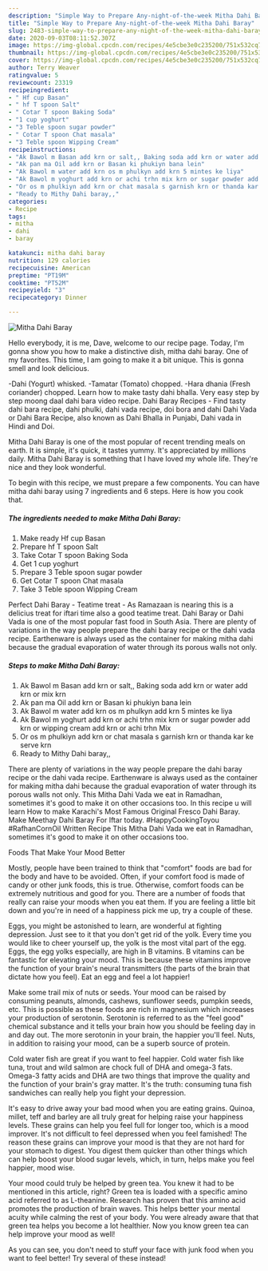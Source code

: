```yaml
---
description: "Simple Way to Prepare Any-night-of-the-week Mitha Dahi Baray"
title: "Simple Way to Prepare Any-night-of-the-week Mitha Dahi Baray"
slug: 2483-simple-way-to-prepare-any-night-of-the-week-mitha-dahi-baray
date: 2020-09-03T08:11:52.307Z
image: https://img-global.cpcdn.com/recipes/4e5cbe3e0c235200/751x532cq70/mitha-dahi-baray-recipe-main-photo.jpg
thumbnail: https://img-global.cpcdn.com/recipes/4e5cbe3e0c235200/751x532cq70/mitha-dahi-baray-recipe-main-photo.jpg
cover: https://img-global.cpcdn.com/recipes/4e5cbe3e0c235200/751x532cq70/mitha-dahi-baray-recipe-main-photo.jpg
author: Terry Weaver
ratingvalue: 5
reviewcount: 23319
recipeingredient:
- " Hf cup Basan"
- " hf T spoon Salt"
- " Cotar T spoon Baking Soda"
- "1 cup yoghurt"
- "3 Teble spoon sugar powder"
- " Cotar T spoon Chat masala"
- "3 Teble spoon Wipping Cream"
recipeinstructions:
- "Ak Bawol m Basan add krn or salt,, Baking soda add krn or water add krn or mix krn"
- "Ak pan ma Oil add krn or Basan ki phukiyn bana lein"
- "Ak Bawol m water add krn os m phulkyn add krn 5 mintes ke liya"
- "Ak Bawol m yoghurt add krn or achi trhn mix krn or sugar powder add krn or wipping cream add krn or achi trhn Mix"
- "Or os m phulkiyn add krn or chat masala s garnish krn or thanda kar ke serve krn"
- "Ready to Mithy Dahi baray,,"
categories:
- Recipe
tags:
- mitha
- dahi
- baray

katakunci: mitha dahi baray 
nutrition: 129 calories
recipecuisine: American
preptime: "PT19M"
cooktime: "PT52M"
recipeyield: "3"
recipecategory: Dinner

---
```



![Mitha Dahi Baray](https://img-global.cpcdn.com/recipes/4e5cbe3e0c235200/751x532cq70/mitha-dahi-baray-recipe-main-photo.jpg)

Hello everybody, it is me, Dave, welcome to our recipe page. Today, I'm gonna show you how to make a distinctive dish, mitha dahi baray. One of my favorites. This time, I am going to make it a bit unique. This is gonna smell and look delicious.

-Dahi (Yogurt) whisked. -Tamatar (Tomato) chopped. -Hara dhania (Fresh coriander) chopped. Learn how to make tasty dahi bhalla. Very easy step by step moong daal dahi bara video recipe. Dahi Baray Recipes - Find tasty dahi bara recipe, dahi phulki, dahi vada recipe, doi bora and dahi Dahi Vada or Dahi Bara Recipe, also known as Dahi Bhalla in Punjabi, Dahi vada in Hindi and Doi.

Mitha Dahi Baray is one of the most popular of recent trending meals on earth. It is simple, it's quick, it tastes yummy. It's appreciated by millions daily. Mitha Dahi Baray is something that I have loved my whole life. They're nice and they look wonderful.


To begin with this recipe, we must prepare a few components. You can have mitha dahi baray using 7 ingredients and 6 steps. Here is how you cook that.

<!--inarticleads1-->

##### The ingredients needed to make Mitha Dahi Baray:

1. Make ready  Hf cup Basan
1. Prepare  hf T spoon Salt
1. Take  Cotar T spoon Baking Soda
1. Get 1 cup yoghurt
1. Prepare 3 Teble spoon sugar powder
1. Get  Cotar T spoon Chat masala
1. Take 3 Teble spoon Wipping Cream


Perfect Dahi Baray - Teatime treat - As Ramazaan is nearing this is a delicius treat for iftari time also a good teatime treat. Dahi Baray or Dahi Vada is one of the most popular fast food in South Asia. There are plenty of variations in the way people prepare the dahi baray recipe or the dahi vada recipe. Earthenware is always used as the container for making mitha dahi because the gradual evaporation of water through its porous walls not only. 

<!--inarticleads2-->

##### Steps to make Mitha Dahi Baray:

1. Ak Bawol m Basan add krn or salt,, Baking soda add krn or water add krn or mix krn
1. Ak pan ma Oil add krn or Basan ki phukiyn bana lein
1. Ak Bawol m water add krn os m phulkyn add krn 5 mintes ke liya
1. Ak Bawol m yoghurt add krn or achi trhn mix krn or sugar powder add krn or wipping cream add krn or achi trhn Mix
1. Or os m phulkiyn add krn or chat masala s garnish krn or thanda kar ke serve krn
1. Ready to Mithy Dahi baray,,


There are plenty of variations in the way people prepare the dahi baray recipe or the dahi vada recipe. Earthenware is always used as the container for making mitha dahi because the gradual evaporation of water through its porous walls not only. This Mitha Dahi Vada we eat in Ramadhan, sometimes it&#39;s good to make it on other occasions too. In this recipe u will learn How to make Karachi&#39;s Most Famous Original Fresco Dahi Baray. Make Meethay Dahi Baray For Iftar today. #HappyCookingToyou #RafhanCornOil Written Recipe This Mitha Dahi Vada we eat in Ramadhan, sometimes it&#39;s good to make it on other occasions too. 

Foods That Make Your Mood Better


Mostly, people have been trained to think that "comfort" foods are bad for the body and have to be avoided. Often, if your comfort food is made of candy or other junk foods, this is true. Otherwise, comfort foods can be extremely nutritious and good for you. There are a number of foods that really can raise your moods when you eat them. If you are feeling a little bit down and you're in need of a happiness pick me up, try a couple of these.

Eggs, you might be astonished to learn, are wonderful at fighting depression. Just see to it that you don't get rid of the yolk. Every time you would like to cheer yourself up, the yolk is the most vital part of the egg. Eggs, the egg yolks especially, are high in B vitamins. B vitamins can be fantastic for elevating your mood. This is because these vitamins improve the function of your brain's neural transmitters (the parts of the brain that dictate how you feel). Eat an egg and feel a lot happier!

Make some trail mix of nuts or seeds. Your mood can be raised by consuming peanuts, almonds, cashews, sunflower seeds, pumpkin seeds, etc. This is possible as these foods are rich in magnesium which increases your production of serotonin. Serotonin is referred to as the "feel good" chemical substance and it tells your brain how you should be feeling day in and day out. The more serotonin in your brain, the happier you'll feel. Nuts, in addition to raising your mood, can be a superb source of protein.

Cold water fish are great if you want to feel happier. Cold water fish like tuna, trout and wild salmon are chock full of DHA and omega-3 fats. Omega-3 fatty acids and DHA are two things that improve the quality and the function of your brain's gray matter. It's the truth: consuming tuna fish sandwiches can really help you fight your depression. 

It's easy to drive away your bad mood when you are eating grains. Quinoa, millet, teff and barley are all truly great for helping raise your happiness levels. These grains can help you feel full for longer too, which is a mood improver. It's not difficult to feel depressed when you feel famished! The reason these grains can improve your mood is that they are not hard for your stomach to digest. You digest them quicker than other things which can help boost your blood sugar levels, which, in turn, helps make you feel happier, mood wise.

Your mood could truly be helped by green tea. You knew it had to be mentioned in this article, right? Green tea is loaded with a specific amino acid referred to as L-theanine. Research has proven that this amino acid promotes the production of brain waves. This helps better your mental acuity while calming the rest of your body. You were already aware that that green tea helps you become a lot healthier. Now you know green tea can help improve your mood as well!

As you can see, you don't need to stuff your face with junk food when you want to feel better! Try several of these instead!

